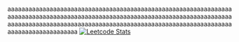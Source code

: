 aaaaaaaaaaaaaaaaaaaaaaaaaaaaaaaaaaaaaaaaaaaaaaaaaaaaaaaaaaaaaaaaaaaaaaaaaaaaaaaaaaaaaaaaaaaaaaaaaaaaaaaaaaaaaaaaaaaaaaaaaaaaaaaaaaaaaaaaaaaaaaaaaaaaaaaaaaaaaaaaaaaaaaaaaaaaaaaaaaaaaaaaaaaaaaaaaaaaaaaaaaaaaaaaaaaa
[![Leetcode Stats](https://leetcard.jacoblin.cool/jgolaszewski?ext=heatmap)](https://leetcode.com/jgolaszewski)
